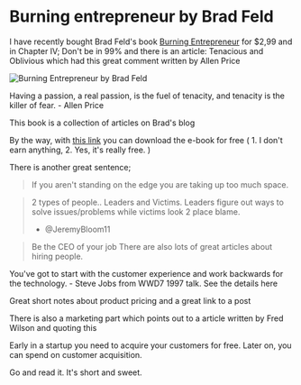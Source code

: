 Burning entrepreneur by Brad Feld
=================================
I have recently bought Brad Feld's book [Burning Entrepreneur](http://www.hyperink.com/Blog-To-Book-Burning-Entrepreneur-How-To-Launch-Fund-And-Set-Your-Startup-On-Fire-b1518) for $2,99 and in Chapter IV; Don't be in 99% and there is an article: Tenacious and Oblivious which had this great comment written by Allen Price

![Burning Entrepreneur by Brad Feld](https://s3.amazonaws.com/hyperink_covers/1518_thumb)

Having a passion, a real passion, is the fuel of tenacity, and tenacity is the killer of fear. - Allen Price

This book is a collection of articles on Brad's blog

By the way, with [this link](http://www.hyperink.com/share/1518?utm_source=1518&utm_medium=inside_book&utm_campaign=chapter_end_share_pdf) 
you can download the e-book for free ( 1. I don't earn anything, 2. Yes, it's really free. )

There is another great sentence;

> If you aren't standing on the edge you are taking up too much space.

> 2 types of people..
> Leaders and Victims. 
> Leaders figure out ways to solve issues/problems while victims look 2 place blame. 
>- @JeremyBloom11

> Be the CEO of your job
There are also lots of great articles about hiring people.

You've got to start with the customer experience and work backwards for the technology. - Steve Jobs from WWD7 1997 talk. See the details here

Great short notes about product pricing and a great link to a post

There is also a marketing part which points out to a article written by Fred Wilson and quoting this

Early in a startup you need to acquire your customers for free. Later on, you can spend on customer acquisition.

Go and read it. It's short and sweet.

